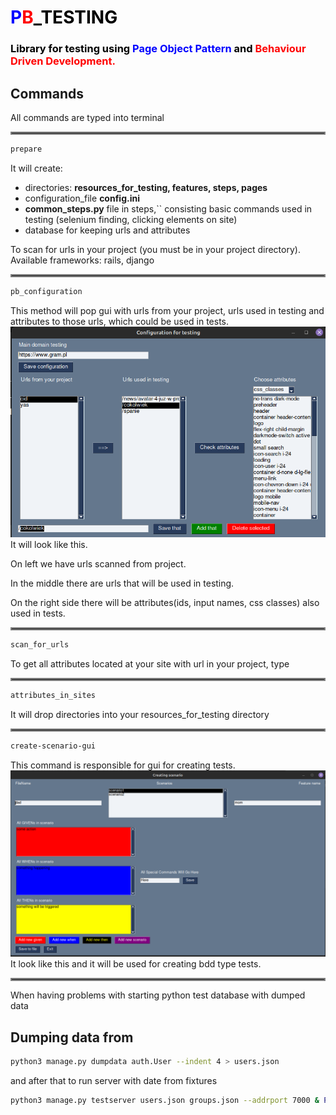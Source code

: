 <h1 style="color: black"> 
    <span style="color: blue">P</span><span style="color: red">B</span>_TESTING</h1>

<h3 style="color: black">Library for testing using
    <span style="color: blue"> Page Object Pattern</span>
    and
    <span style="color: red">Behaviour Driven Development.</span>
</h3>

## Commands
All commands are typed into terminal
<hr style="border:2px solid gray"/>

```bash
prepare
```

It will create:
- directories: __resources_for_testing, features, steps, pages__
- configuration_file __config.ini__
- __common_steps.py__ file in steps,`` consisting basic commands used in testing
(selenium finding, clicking elements on site)
- database for keeping urls and attributes

To scan for urls in your project (you must be in your project directory).
Available frameworks: rails, django
<hr style="border:2px solid gray"/>

```bash
pb_configuration
```

This method will pop gui with urls from your project, urls used in testing and attributes to those urls,
which could be used in tests.
![img.png](img.png)
It will look like this.

On left we have urls scanned from project.

In the middle there are urls that will be used in testing.

On the right side there will be attributes(ids, input names, css classes) also used in tests.
<hr style="border:2px solid gray"/>

```bash
scan_for_urls
```

To get all attributes located at your site with url in your project, type 
<hr style="border:2px solid gray"/>

```bash
attributes_in_sites
```
It will drop directories into your resources_for_testing directory




<hr style="border:2px solid gray"/>

```bash
create-scenario-gui
```
This command is responsible for gui for creating tests.
![img_1.png](img_1.png)
It look like this and it will be used for creating bdd type tests. 
<hr style="border:2px solid gray"/>
When having problems with starting python test database with dumped data

## Dumping data from 
```bash
python3 manage.py dumpdata auth.User --indent 4 > users.json
```

and after that to run server with date from fixtures

```bash
python3 manage.py testserver users.json groups.json --addrport 7000 & PID=$
```
